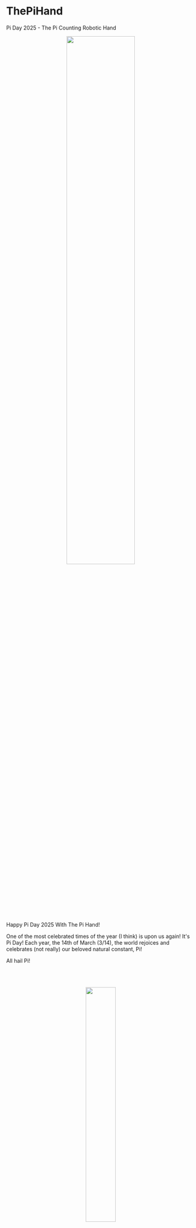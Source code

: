 # ThePiHand
Pi Day 2025 - The Pi Counting Robotic Hand

<p align="center"><img src="https://github.com/user-attachments/assets/31a66864-1ab4-4c39-a0a9-7a3d109c3e82" width=60%></p>

Happy Pi Day 2025 With The Pi Hand!

One of the most celebrated times of the year (I think) is upon us again! It's Pi Day! Each year, the 14th of March (3/14), the world rejoices and celebrates (not really) our beloved natural constant, Pi!

All hail Pi!

<br/><br/>

<p align="center"><img src="https://github.com/user-attachments/assets/f6277844-226d-425b-a49a-47d08fe98664" width=40%></p>
<p align="center">https://commons.wikimedia.org/wiki/File:Pi-unrolled-720.gif</p>

<br/><br/>

More info about Pi here: https://pt.wikipedia.org/wiki/Pi

In previous years I did that:

Github 2022: https://github.com/Montecri/ArduinoPiMachine

LinkedIn 2023: https://www.linkedin.com/pulse/pi-on-pi-happy-pi-day-2023-2nd-generation-machine-cristiano-monteiro/
Github 2023: https://github.com/Montecri/PiOnPi

LinkedIn 2024: https://www.linkedin.com/pulse/pi-py-pi-calculating-pi-python-raspberry-cylon-pepers-monteiro-jtbvc/
Github 2024: https://github.com/Montecri/Pi-Py-Pi

<br/><br/>

<p align="center"><img src="https://github.com/user-attachments/assets/2772964f-4389-4556-b1fd-79eddae2b9b2" width=40%></p>
<p align="center">Robert Couse-Baker from Sacramento, California, CC BY 2.0</p>

<br/><br/>

To celebrate this 2025 Pi Day I decided to create a new "display" to show the digits of Pi one by one. A (sort of) robotic hand, built using SolidWorks, 3D printed, Servo motors powered, which will open and close its "fingers" to display each Pi digit. Digits 0 to 5 range from all fingers closed to all open; the hand will fully close to indicate a new digit from 0 to 5 will be displayed, them display only the fingers associated with it; digits from 6 to 9 are displayed as two consecutive digits, for example, 5 + 3 for digit 8, so the hand will show five then quickly show 3, and, you know, you do the math and reach 8, you get the idea...

<p align="center"><img src="https://github.com/user-attachments/assets/131326a0-ab72-4c4f-8f03-9fa65f9f4754" width=40%></p>


The show is driven by our trusted Arduino Nano, mounted over a special "Servo Shield", which provides convenient connections and power for the SG90/MG90 line of servo motors. Here I'm using MG90 due to the all metal construction. Ruggedized Pi!

That was a good exercise in controlling multiple motors simultaneously. 

<p align="center"><img src="https://github.com/user-attachments/assets/c8404a05-828d-410f-b4aa-0808bfe1054d" width=40%></p>


An external power brick was needed, since the Arduino is unable to provide enough power for a smooth operation for all of them. Also, had to employ some tricks to avoid vibration while the motor is trying to hold a finger up. It's all in the source code, which I repurposed from a previous Pi Day.

I call it: The Pi Hand!

<p align="center"><img src="https://github.com/user-attachments/assets/fd41eea7-1606-4152-9173-3caea0d3f591" width=40%></p>

<p align="center"><img src="https://github.com/user-attachments/assets/f8f6cfc0-a3a7-4e05-8d32-299f59e298bf" width=40%></p>


Here is a video of this creation for your enjoyment:

<p align="center"><a href="http://www.youtube.com/watch?feature=player_embedded&v=zKS8LcoMIho" target="_blank">
 <img src="http://img.youtube.com/vi/zKS8LcoMIho/mqdefault.jpg" alt="Watch the video" width="320" border="10" />

All source material to create your own Pi Hand can be found here:

https://github.com/Montecri/ThePiHand

It's crude, but, hey, it works!

- Cristiano


